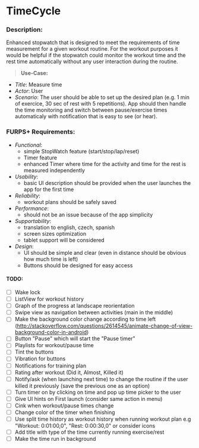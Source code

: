 # TimeCycle

### Description:
Enhanced stopwatch that is designed to meet the requirements of time measurement for a given workout routine.
For the workout purposes it would be helpful if the stopwatch could monitor the workout time and the rest time
automatically without any user interaction during the routine.

>**Use-Case:**
- *Title*: Measure time
- *Actor*: User
- *Scenario*: The user should be able to set up the desired plan (e.g. 1 min of exercice, 30 sec of rest with 5 repetitions). App should then handle the time monitoring and switch between pause/exercise times automaticaly with notification that is  easy to see (or hear).



### FURPS+ Requirements:
* *Functional*:
  - simple StopWatch feature (start/stop/lap/reset)
  - Timer feature
  - enhanced Timer where time for the activity and time for the rest is measured independently
* *Usability*:
  - basic UI description should be provided when the user launches the app for the first time
* *Reliability*:
  - workout plans should be safely saved
* *Performance*:
  - should not be an issue because of the app simplicity
* *Supportability*:
  - translation to english, czech, spanish
  - screen sizes optimization
  - tablet support will be considered
* *Design*:
  - UI should be simple and clear (even in distance should be obvious how much time is left)
  - Buttons should be designed for easy access

#### TODO:
- [ ] Wake lock
- [ ] ListView for workout history  
- [ ] Graph of the progress at landscape reorientation  
- [ ] Swipe view as navigation between activities (main in the middle) 
- [ ] Make the background color change according to time left (http://stackoverflow.com/questions/2614545/animate-change-of-view-background-color-in-android) 
- [ ] Button "Pause" which will start the "Pause timer" 
- [ ] Playlists for workout/pause time 
- [ ] Tint the buttons 
- [ ] Vibration for buttons 
- [ ] Notifications for training plan
- [ ] Rating after workout (Did it, Almost, Killed it) 
- [ ] Notify/ask (when launching next time) to change the routine if the user killed it previously (save the previous one as an option) 
- [ ] Turn timer on by clicking on time and pop up time picker to the user 
- [ ] Give UI hints on First launch (consider same action in menu) 
- [ ] Cink when workout/pause times change 
- [ ] Change color of the timer when finishing
- [ ] Use split time history as workout history when running workout plan e.g "Workout: 0:01:00,0", "Rest:  0:00:30,0" or consider icons   
- [ ] Add title with type of the time currently running exercise/rest 
- [ ] Make the time run in background 
